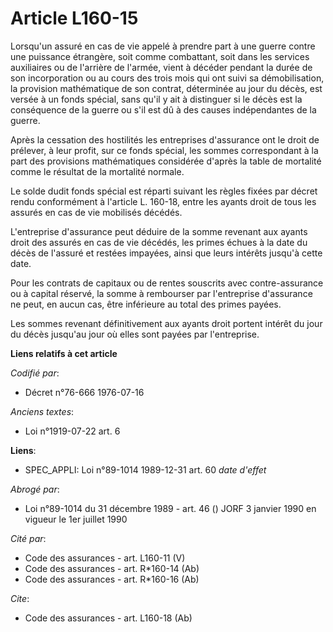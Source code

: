 # Article L160-15

Lorsqu'un assuré en cas de vie appelé à prendre part à une guerre contre une puissance étrangère, soit comme combattant, soit
dans les services auxiliaires ou de l'arrière de l'armée, vient à décéder pendant la durée de son incorporation ou au cours
des trois mois qui ont suivi sa démobilisation, la provision mathématique de son contrat, déterminée au jour du décès, est
versée à un fonds spécial, sans qu'il y ait à distinguer si le décès est la conséquence de la guerre ou s'il est dû à des
causes indépendantes de la guerre.

Après la cessation des hostilités les entreprises d'assurance ont le droit de prélever, à leur profit, sur ce fonds spécial,
les sommes correspondant à la part des provisions mathématiques considérée d'après la table de mortalité comme le résultat de
la mortalité normale.

Le solde dudit fonds spécial est réparti suivant les règles fixées par décret rendu conformément à l'article L. 160-18, entre
les ayants droit de tous les assurés en cas de vie mobilisés décédés.

L'entreprise d'assurance peut déduire de la somme revenant aux ayants droit des assurés en cas de vie décédés, les primes
échues à la date du décès de l'assuré et restées impayées, ainsi que leurs intérêts jusqu'à cette date.

Pour les contrats de capitaux ou de rentes souscrits avec contre-assurance ou à capital réservé, la somme à rembourser par
l'entreprise d'assurance ne peut, en aucun cas, être inférieure au total des primes payées.

Les sommes revenant définitivement aux ayants droit portent intérêt du jour du décès jusqu'au jour où elles sont payées par
l'entreprise.

**Liens relatifs à cet article**

_Codifié par_:

  - Décret n°76-666 1976-07-16

_Anciens textes_:

  - Loi n°1919-07-22 art. 6

**Liens**:

  - SPEC_APPLI: Loi n°89-1014 1989-12-31 art. 60 *date d'effet*

_Abrogé par_:

  - Loi n°89-1014 du 31 décembre 1989 - art. 46 () JORF 3 janvier 1990 en vigueur le 1er juillet 1990

_Cité par_:

  - Code des assurances - art. L160-11 (V)
  - Code des assurances - art. R*160-14 (Ab)
  - Code des assurances - art. R*160-16 (Ab)

_Cite_:

  - Code des assurances - art. L160-18 (Ab)
